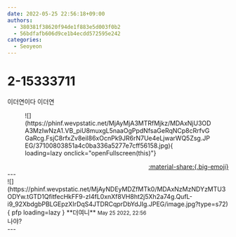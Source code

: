 ```yaml
---
date: 2022-05-25 22:56:18+09:00
authors:
  - 380381f38620f94de1f883e5d003f0b2
  - 56bdfafb606d9ce1b4ecdd572595e242
categories:
  - Seoyeon
---
```


# 2-15333711

<div class="post-container" markdown="1">
<div class="content-container md-sidebar__scrollwrap" markdown="1">

이더연이다 이더연
<figure markdown="1">
![](https://phinf.wevpstatic.net/MjAyMjA3MTRfMjkz/MDAxNjU3ODA3MzIwNzA1.VB_piU8muxgL5naaOgPpdNfsaGeRqNCp8cRrfvGGaRcg.FsjC8rfxZv8eil86xOcnPk9JR6rN7Ue4eLjwarWQ5Zsg.JPEG/37100803851a4c0ba336a5277e7cff56158.jpg){ loading=lazy onclick="openFullscreen(this)"}
</figure>


</div>
</div>

<div style="text-align: right;" markdown="1">
<a href="https://weverse.io/fromis9/fanpost/2-15333711" style="text-align: right;">:material-share:{.big-emoji}</a>
</div>
---

<div class="comments-container md-sidebar__scrollwrap" markdown="1">
<div class="comment" markdown="1">
<div class='id-container' markdown="1">
![](https://phinf.wevpstatic.net/MjAyNDEyMDZfMTk0/MDAxNzMzNDYzMTU3ODYw.tGTD1QfitfecHkFF9-zI4fL0xnXf8VH8ht2j5Xh2a74g.QufL-i9_92XbdgbPBLGEpzXIrDqS4JTDRCqprDbYdJIg.JPEG/image.jpg?type=s72){ pfp loading=lazy }
**<span class="artist">더여니</span>** <small>May 25 2022, 22:56</small><br>
</div>
<div class='comment-body' markdown="1">
나야?
</div>
</div>
</div>
---
